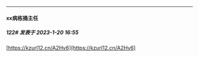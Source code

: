 

*****

####  xx病栋捅主任  
##### 122#       发表于 2023-1-20 16:55

[https://kzurl12.cn/A2Hv6](https://kzurl12.cn/A2Hv6)

